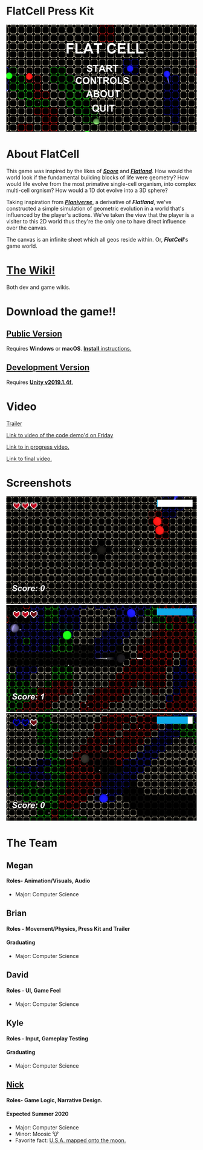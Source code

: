 # FlatCell Press Kit
![Title](https://raw.githubusercontent.com/nhstaple/FlatCell/gh-pages/Title.png)

# About FlatCell
This game was inspired by the likes of [**_Spore_**](https://en.wikipedia.org/wiki/Spore_(2008_video_game)) and [**_Flatland_**](https://en.wikipedia.org/wiki/Flatland). How would the world look if the fundamental building blocks of life were geometry? How would life evolve from the most primative single-cell organism, into complex multi-cell orgnism? How would a 1D dot evolve into a 3D sphere?

Taking inspiration from [**_Planiverse_**](https://en.wikipedia.org/wiki/The_Planiverse), a derivative of **_Flatland_**, we've constructed a simple simulation of geometric evolution in a world that's influenced by the player's actions. We've taken the view that the player is a visiter to this 2D world thus they're the only one to have direct influence over the canvas.

The canvas is an infinite sheet which all geos reside within. Or, **_FlatCell_**'s game world.

# [The **Wiki!**](https://github.com/nhstaple/FlatCell/wiki)
Both dev and game wikis.

# Download the game!!
## [Public Version](https://github.com/nhstaple/FlatCell/archive/master.zip)
Requires **Windows** or **macOS**. [**Install** instructions.](https://github.com/nhstaple/FlatCell/blob/master/HowToInstall.md)

## [Development Version](https://github.com/nhstaple/FlatCell/archive/v1.0.0.zip)
Requires [**Unity v2019.1.4f**.](https://unity3d.com/get-unity/download/archive)

# Video
[Trailer](https://drive.google.com/file/d/1uV2ZAV5FoKvD1dfD0247UjOSvw1lvcT3/view?usp=sharing)

[Link to video of the code demo'd on Friday](https://youtu.be/XjD1UQBSkIQ)

[Link to in progress video.](https://youtu.be/5QK2IFQcyWg)

[Link to final video.](https://youtu.be/GolomK45J8E)

# Screenshots
![Start](https://raw.githubusercontent.com/nhstaple/FlatCell/gh-pages/Start.png)
![action](https://raw.githubusercontent.com/nhstaple/FlatCell/gh-pages/action.png)
![shield](https://raw.githubusercontent.com/nhstaple/FlatCell/gh-pages/shield.png)

# The Team
## Megan
#### Roles- Animation/Visuals, Audio
* Major: Computer Science

## Brian
#### Roles - Movement/Physics, Press Kit and Trailer
#### Graduating
* Major: Computer Science

## David
#### Roles - UI, Game Feel
* Major: Computer Science

## Kyle
#### Roles - Input, Gameplay Testing
#### Graduating
* Major: Computer Science

## [Nick](https://github.com/nhstaple)
#### Roles- Game Logic, Narrative Design.
#### Expected Summer 2020
* Major: Computer Science
* Minor: Moosic 🐮
* Favorite fact: [U.S.A. mapped onto the moon.](https://imgur.com/yl7v7Bd)
